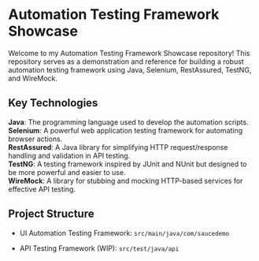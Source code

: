 # Automation Testing Framework Showcase


Welcome to my Automation Testing Framework Showcase repository! 
This repository serves as a demonstration and reference for building a robust automation testing framework using Java, Selenium, RestAssured, TestNG, and WireMock.

## Key Technologies
  **Java**: The programming language used to develop the automation scripts.  
  **Selenium**: A powerful web application testing framework for automating browser actions.  
  **RestAssured**: A Java library for simplifying HTTP request/response handling and validation in API testing.  
  **TestNG**: A testing framework inspired by JUnit and NUnit but designed to be more powerful and easier to use.  
  **WireMock**: A library for stubbing and mocking HTTP-based services for effective API testing.  

## Project Structure
- UI Automation Testing Framework:
``` src/main/java/com/saucedemo ``` 

- API Testing Framework (WIP):
``` src/test/java/api ```

